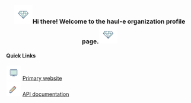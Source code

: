 <!-- Heading -->
<h3 align="center"><img src="https://github.com/haul-e/.github/blob/master/profile/assets/diamond.gif" width="50px">Hi there! Welcome to the haul-e organization profile page.<img src="https://github.com/haul-e/.github/blob/master/profile/assets/diamond.gif" width="50px"></h3>

<h4>Quick Links</h4>

<p>
<span>
<img src="https://github.com/haul-e/.github/blob/master/profile/assets/responsive.gif" width="40px" />
<a href="https://haul-e.com">
Primary website
</a>
</span>

<br />

<span>
<img src="https://github.com/haul-e/.github/blob/master/profile/assets/pencil.gif" width="40px" />
<a href="https://docs.haul-e.com">
API documentation
</a>
</span>
</p>
